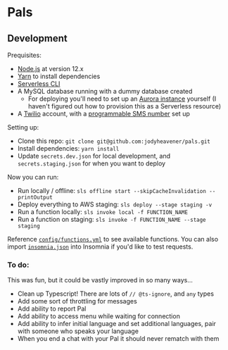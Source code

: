 # Pals

## Development

Prequisites:

- [Node.js](https://nodejs.org/en/) at version 12.x
- [Yarn](https://yarnpkg.com/) to install dependencies
- [Serverless CLI](https://serverless.com/framework/docs/providers/aws/cli-reference/)
- A MySQL database running with a dummy database created
  - For deploying you'll need to set up an [Aurora instance](https://aws.amazon.com/rds/aurora/serverless/) yourself (I haven't figured out how to provision this as a Serverless resource)
- A [Twilio](https://www.twilio.com/) account, with a [programmable SMS number](https://www.twilio.com/console/sms/dashboard) set up

Setting up:

- Clone this repo: `git clone git@github.com:jodyheavener/pals.git`
- Install dependencies: `yarn install`
- Update `secrets.dev.json` for local development, and `secrets.staging.json` for when you want to deploy

Now you can run:

- Run locally / offline: `sls offline start --skipCacheInvalidation --printOutput`
- Deploy everything to AWS staging: `sls deploy --stage staging -v`
- Run a function locally: `sls invoke local -f FUNCTION_NAME`
- Run a function on staging: `sls invoke -f FUNCTION_NAME --stage staging`

Reference [`config/functions.yml`](https://github.com/jodyheavener/pals/blob/master/config/functions.yml) to see available functions. You can also import [`insomnia.json`](https://github.com/jodyheavener/pals/blob/master/insomnia.json) into Insomnia if you'd like to test requests.


### To do:

This was fun, but it could be vastly improved in so many ways...

- Clean up Typescript! There are lots of `// @ts-ignore`, and `any` types
- Add some sort of throttling for messages
- Add ability to report Pal
- Add ability to access menu while waiting for connection
- Add ability to infer initial language and set additional languages, pair with someone who speaks your language
- When you end a chat with your Pal it should never rematch with them
